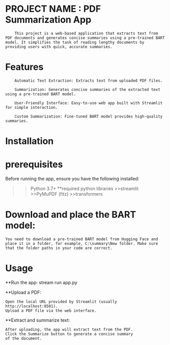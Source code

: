# PROJECT NAME : PDF Summarization App

        This project is a web-based application that extracts text from PDF documents and generates concise summaries using a pre-trained BART model. It simplifies the task of reading lengthy documents by providing users with quick, accurate summaries.

# Features

        Automatic Text Extraction: Extracts text from uploaded PDF files.

        Summarization: Generates concise summaries of the extracted text using a pre-trained BART model. 

        User-Friendly Interface: Easy-to-use web app built with Streamlit for simple interaction.

        Custom Summarization: Fine-tuned BART model provides high-quality summaries.

# Installation
# prerequisites

Before running the app, ensure you have the following installed:

>>Python 3.7+
 **required python libraries
    >>streamlit
    >>PyMuPDF (fitz)
    >>transformers








#   Download and place the BART model:

    You need to download a pre-trained BART model from Hugging Face and place it in a folder, for example, C:\summary\New folder. Make sure that the folder paths in your code are correct.

# Usage

**Run the app:
        stream run app.py

**Upload a PDF:

    Open the local URL provided by Streamlit (usually http://localhost:8501).
    Upload a PDF file via the web interface.

**Extract and summarize text:

    After uploading, the app will extract text from the PDF.
    Click the Summarize button to generate a concise summary of the document.
